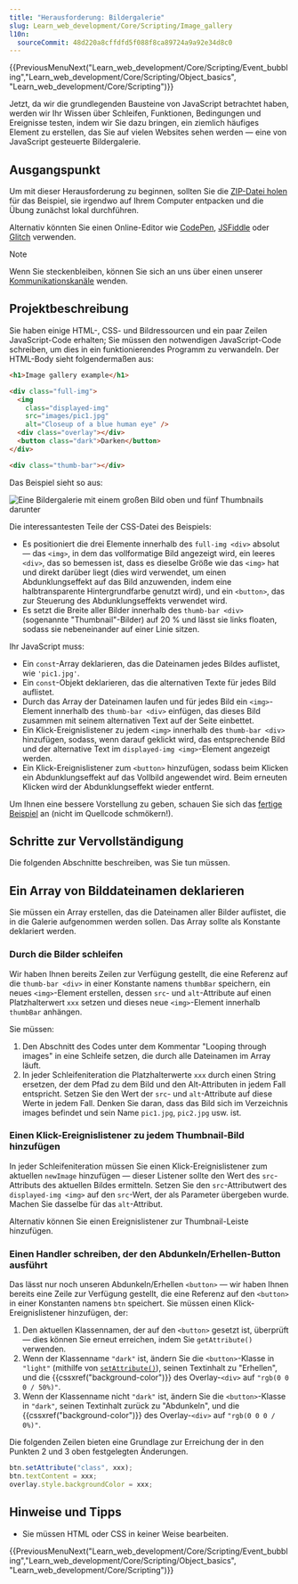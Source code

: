 ```yaml
---
title: "Herausforderung: Bildergalerie"
slug: Learn_web_development/Core/Scripting/Image_gallery
l10n:
  sourceCommit: 48d220a8cffdfd5f088f8ca89724a9a92e34d8c0
---
```


{{PreviousMenuNext("Learn_web_development/Core/Scripting/Event_bubbling","Learn_web_development/Core/Scripting/Object_basics", "Learn_web_development/Core/Scripting")}}

Jetzt, da wir die grundlegenden Bausteine von JavaScript betrachtet haben, werden wir Ihr Wissen über Schleifen, Funktionen, Bedingungen und Ereignisse testen, indem wir Sie dazu bringen, ein ziemlich häufiges Element zu erstellen, das Sie auf vielen Websites sehen werden — eine von JavaScript gesteuerte Bildergalerie.

## Ausgangspunkt

Um mit dieser Herausforderung zu beginnen, sollten Sie die [ZIP-Datei holen](https://raw.githubusercontent.com/mdn/learning-area/main/javascript/building-blocks/gallery/gallery-start.zip) für das Beispiel, sie irgendwo auf Ihrem Computer entpacken und die Übung zunächst lokal durchführen.

Alternativ könnten Sie einen Online-Editor wie [CodePen](https://codepen.io/), [JSFiddle](https://jsfiddle.net/) oder [Glitch](https://glitch.com/) verwenden.

> [!NOTE]
> Wenn Sie steckenbleiben, können Sie sich an uns über einen unserer [Kommunikationskanäle](/de/docs/MDN/Community/Communication_channels) wenden.

## Projektbeschreibung

Sie haben einige HTML-, CSS- und Bildressourcen und ein paar Zeilen JavaScript-Code erhalten; Sie müssen den notwendigen JavaScript-Code schreiben, um dies in ein funktionierendes Programm zu verwandeln. Der HTML-Body sieht folgendermaßen aus:

```html
<h1>Image gallery example</h1>

<div class="full-img">
  <img
    class="displayed-img"
    src="images/pic1.jpg"
    alt="Closeup of a blue human eye" />
  <div class="overlay"></div>
  <button class="dark">Darken</button>
</div>

<div class="thumb-bar"></div>
```

Das Beispiel sieht so aus:

![Eine Bildergalerie mit einem großen Bild oben und fünf Thumbnails darunter](gallery.png)

Die interessantesten Teile der CSS-Datei des Beispiels:

- Es positioniert die drei Elemente innerhalb des `full-img <div>` absolut — das `<img>`, in dem das vollformatige Bild angezeigt wird, ein leeres `<div>`, das so bemessen ist, dass es dieselbe Größe wie das `<img>` hat und direkt darüber liegt (dies wird verwendet, um einen Abdunklungseffekt auf das Bild anzuwenden, indem eine halbtransparente Hintergrundfarbe genutzt wird), und ein `<button>`, das zur Steuerung des Abdunklungseffekts verwendet wird.
- Es setzt die Breite aller Bilder innerhalb des `thumb-bar <div>` (sogenannte "Thumbnail"-Bilder) auf 20 % und lässt sie links floaten, sodass sie nebeneinander auf einer Linie sitzen.

Ihr JavaScript muss:

- Ein `const`-Array deklarieren, das die Dateinamen jedes Bildes auflistet, wie `'pic1.jpg'`.
- Ein `const`-Objekt deklarieren, das die alternativen Texte für jedes Bild auflistet.
- Durch das Array der Dateinamen laufen und für jedes Bild ein `<img>`-Element innerhalb des `thumb-bar <div>` einfügen, das dieses Bild zusammen mit seinem alternativen Text auf der Seite einbettet.
- Ein Klick-Ereignislistener zu jedem `<img>` innerhalb des `thumb-bar <div>` hinzufügen, sodass, wenn darauf geklickt wird, das entsprechende Bild und der alternative Text im `displayed-img <img>`-Element angezeigt werden.
- Ein Klick-Ereignislistener zum `<button>` hinzufügen, sodass beim Klicken ein Abdunklungseffekt auf das Vollbild angewendet wird. Beim erneuten Klicken wird der Abdunklungseffekt wieder entfernt.

Um Ihnen eine bessere Vorstellung zu geben, schauen Sie sich das [fertige Beispiel](https://mdn.github.io/learning-area/javascript/building-blocks/gallery/) an (nicht im Quellcode schmökern!).

## Schritte zur Vervollständigung

Die folgenden Abschnitte beschreiben, was Sie tun müssen.

## Ein Array von Bilddateinamen deklarieren

Sie müssen ein Array erstellen, das die Dateinamen aller Bilder auflistet, die in die Galerie aufgenommen werden sollen. Das Array sollte als Konstante deklariert werden.

### Durch die Bilder schleifen

Wir haben Ihnen bereits Zeilen zur Verfügung gestellt, die eine Referenz auf die `thumb-bar <div>` in einer Konstante namens `thumbBar` speichern, ein neues `<img>`-Element erstellen, dessen `src`- und `alt`-Attribute auf einen Platzhalterwert `xxx` setzen und dieses neue `<img>`-Element innerhalb `thumbBar` anhängen.

Sie müssen:

1. Den Abschnitt des Codes unter dem Kommentar "Looping through images" in eine Schleife setzen, die durch alle Dateinamen im Array läuft.
2. In jeder Schleifeniteration die Platzhalterwerte `xxx` durch einen String ersetzen, der dem Pfad zu dem Bild und den Alt-Attributen in jedem Fall entspricht. Setzen Sie den Wert der `src`- und `alt`-Attribute auf diese Werte in jedem Fall. Denken Sie daran, dass das Bild sich im Verzeichnis images befindet und sein Name `pic1.jpg`, `pic2.jpg` usw. ist.

### Einen Klick-Ereignislistener zu jedem Thumbnail-Bild hinzufügen

In jeder Schleifeniteration müssen Sie einen Klick-Ereignislistener zum aktuellen `newImage` hinzufügen — dieser Listener sollte den Wert des `src`-Attributs des aktuellen Bildes ermitteln. Setzen Sie den `src`-Attributwert des `displayed-img <img>` auf den `src`-Wert, der als Parameter übergeben wurde. Machen Sie dasselbe für das `alt`-Attribut.

Alternativ können Sie einen Ereignislistener zur Thumbnail-Leiste hinzufügen.

### Einen Handler schreiben, der den Abdunkeln/Erhellen-Button ausführt

Das lässt nur noch unseren Abdunkeln/Erhellen `<button>` — wir haben Ihnen bereits eine Zeile zur Verfügung gestellt, die eine Referenz auf den `<button>` in einer Konstanten namens `btn` speichert. Sie müssen einen Klick-Ereignislistener hinzufügen, der:

1. Den aktuellen Klassennamen, der auf den `<button>` gesetzt ist, überprüft — dies können Sie erneut erreichen, indem Sie `getAttribute()` verwenden.
2. Wenn der Klassenname `"dark"` ist, ändern Sie die `<button>`-Klasse in `"light"` (mithilfe von [`setAttribute()`](/de/docs/Web/API/Element/setAttribute)), seinen Textinhalt zu "Erhellen", und die {{cssxref("background-color")}} des Overlay-`<div>` auf `"rgb(0 0 0 / 50%)"`.
3. Wenn der Klassenname nicht `"dark"` ist, ändern Sie die `<button>`-Klasse in `"dark"`, seinen Textinhalt zurück zu "Abdunkeln", und die {{cssxref("background-color")}} des Overlay-`<div>` auf `"rgb(0 0 0 / 0%)"`.

Die folgenden Zeilen bieten eine Grundlage zur Erreichung der in den Punkten 2 und 3 oben festgelegten Änderungen.

```js
btn.setAttribute("class", xxx);
btn.textContent = xxx;
overlay.style.backgroundColor = xxx;
```

## Hinweise und Tipps

- Sie müssen HTML oder CSS in keiner Weise bearbeiten.

{{PreviousMenuNext("Learn_web_development/Core/Scripting/Event_bubbling","Learn_web_development/Core/Scripting/Object_basics", "Learn_web_development/Core/Scripting")}}
